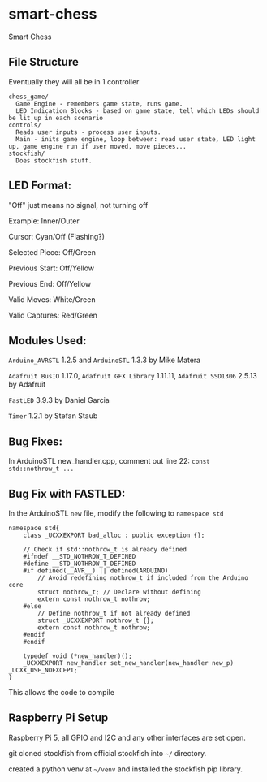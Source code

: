 # smart-chess
Smart Chess

## File Structure
Eventually they will all be in 1 controller
```
chess_game/
  Game Engine - remembers game state, runs game.
  LED Indication Blocks - based on game state, tell which LEDs should be lit up in each scenario
controls/
  Reads user inputs - process user inputs.
  Main - inits game engine, loop between: read user state, LED light up, game engine run if user moved, move pieces...
stockfish/
  Does stockfish stuff. 
```
## LED Format:
"Off" just means no signal, not turning off

Example: Inner/Outer

Cursor: Cyan/Off (Flashing?)

Selected Piece: Off/Green

Previous Start: Off/Yellow

Previous End: Off/Yellow

Valid Moves: White/Green

Valid Captures: Red/Green

## Modules Used:
`Arduino_AVRSTL` 1.2.5 and `ArduinoSTL` 1.3.3 by Mike Matera

`Adafruit BusIO` 1.17.0, `Adafruit GFX Library` 1.11.11, `Adafruit SSD1306` 2.5.13 by Adafruit

`FastLED` 3.9.3 by Daniel Garcia

`Timer` 1.2.1 by Stefan Staub

## Bug Fixes:
In ArduinoSTL new_handler.cpp, comment out line 22: `const std::nothrow_t ...`

## Bug Fix with FASTLED:
In the ArduinoSTL `new` file, modify the following to `namespace std`
```
namespace std{
	class _UCXXEXPORT bad_alloc : public exception {};

    // Check if std::nothrow_t is already defined
    #ifndef __STD_NOTHROW_T_DEFINED
    #define __STD_NOTHROW_T_DEFINED
    #if defined(__AVR__) || defined(ARDUINO)
        // Avoid redefining nothrow_t if included from the Arduino core
        struct nothrow_t; // Declare without defining
        extern const nothrow_t nothrow;
    #else
        // Define nothrow_t if not already defined
        struct _UCXXEXPORT nothrow_t {};
        extern const nothrow_t nothrow;
    #endif
    #endif

	typedef void (*new_handler)();
	_UCXXEXPORT new_handler set_new_handler(new_handler new_p) _UCXX_USE_NOEXCEPT;
}
```
This allows the code to compile

## Raspberry Pi Setup
Raspberry Pi 5, all GPIO and I2C and any other interfaces are set open. 

git cloned stockfish from official stockfish into `~/` directory. 

created a python venv at `~/venv` and installed the stockfish pip library. 
